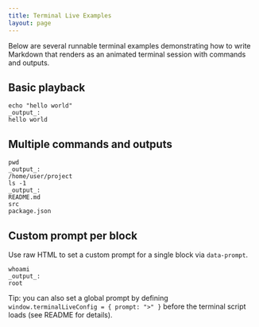 ```yaml
---
title: Terminal Live Examples
layout: page
---
```


Below are several runnable terminal examples demonstrating how to write Markdown that renders as an animated terminal session with commands and outputs.

## Basic playback

```terminal-input
echo "hello world"
_output_:
hello world
```

## Multiple commands and outputs

```terminal-input
pwd
_output_:
/home/user/project
ls -1
_output_:
README.md
src
package.json
```

## Custom prompt per block

Use raw HTML to set a custom prompt for a single block via `data-prompt`.

<pre data-prompt="#"><code class="language-terminal-input">whoami
_output_:
root
</code></pre>

Tip: you can also set a global prompt by defining `window.terminalLiveConfig = { prompt: ">" }` before the terminal script loads (see README for details).

